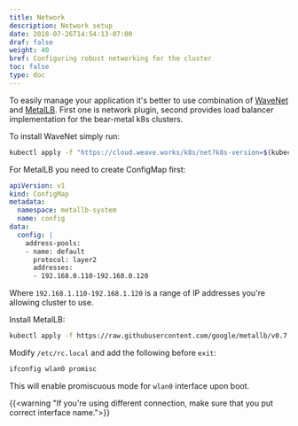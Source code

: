 ```yaml
---
title: Network
description: Network setup
date: 2018-07-26T14:54:13-07:00
draf: false
weight: 40
bref: Configuring robust networking for the cluster 
toc: false
type: doc
---
```

To easily manage your application it's better to use combination of [WaveNet](https://github.com/weaveworks/weave) and [MetalLB](https://metallb.universe.tf). First one is network plugin, second provides load balancer implementation for the bear-metal k8s clusters.

To install WaveNet simply run: 
```bash
kubectl apply -f "https://cloud.weave.works/k8s/net?k8s-version=$(kubectl version | base64 | tr -d '\n')"
```

For MetalLB you need to create ConfigMap first: 

```yaml
apiVersion: v1
kind: ConfigMap
metadata:
  namespace: metallb-system
  name: config
data:
  config: |
    address-pools:
    - name: default
      protocol: layer2
      addresses:
      - 192.168.0.110-192.168.0.120 
``` 

Where `192.168.1.110-192.168.1.120` is a range of IP addresses you're allowing cluster to use.

Install MetalLB:
```bash
kubectl apply -f https://raw.githubusercontent.com/google/metallb/v0.7.1/manifests/metallb.yaml
```

Modify `/etc/rc.local` and add the following before `exit`: 

```bash
ifconfig wlan0 promisc
```

This will enable promiscuous mode for `wlan0` interface upon boot. 

{{<warning "If you're using different connection, make sure that you put correct interface name.">}}